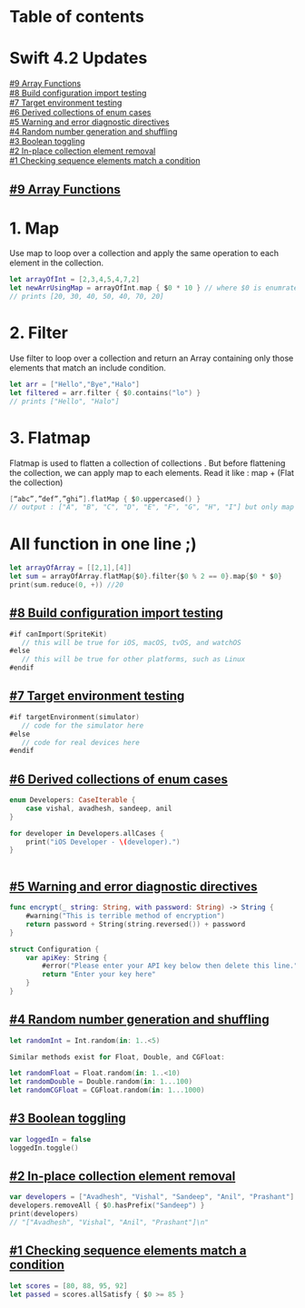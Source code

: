 # Table of contents 


# Swift 4.2 Updates

[#9 Array Functions](https://github.com/apple-avadhesh/Swift-Updates#9-array-functions)     
[#8 Build configuration import testing](https://github.com/apple-avadhesh/Swift-Updates#8-build-configuration-import-testing)         
[#7 Target environment testing](https://github.com/apple-avadhesh/Swift-Updates#7-target-environment-testing)     
[#6 Derived collections of enum cases](https://github.com/apple-avadhesh/Swift-Updates#6-derived-collections-of-enum-cases)     
[#5 Warning and error diagnostic directives](https://github.com/apple-avadhesh/Swift-Updates#5-warning-and-error-diagnostic-directives)       
[#4 Random number generation and shuffling](https://github.com/apple-avadhesh/Swift-Updates#4-random-number-generation-and-shuffling)  
[#3 Boolean toggling](https://github.com/apple-avadhesh/Swift-Updates#3-boolean-toggling)  
[#2 In-place collection element removal](https://github.com/apple-avadhesh/Swift-Updates#2-in-place-collection-element-removal)  
[#1 Checking sequence elements match a condition](https://github.com/avadhesh12345678/Swift-Updates#1-checking-sequence-elements-match-a-condition)   

## [#9 Array Functions](https://github.com/apple-avadhesh)
 # 1. Map
 Use map to loop over a collection and apply the same operation to each element in the collection.
```swift
let arrayOfInt = [2,3,4,5,4,7,2]
let newArrUsingMap = arrayOfInt.map { $0 * 10 } // where $0 is enumrated object of an array/Sequence
// prints [20, 30, 40, 50, 40, 70, 20]
```
# 2. Filter
Use filter to loop over a collection and return an Array containing only those elements that match an include condition.
```swift
let arr = ["Hello","Bye","Halo"]
let filtered = arr.filter { $0.contains("lo") }
// prints ["Hello", "Halo"] 

```
# 3. Flatmap
Flatmap is used to flatten a collection of collections . But before flattening the collection, we can apply map to each elements.
Read it like : map + (Flat the collection)
```swift
[“abc”,”def”,”ghi”].flatMap { $0.uppercased() }
// output : ["A", "B", "C", "D", "E", "F", "G", "H", "I"] but only map function output would be output: [“ABC”, “DEF”, “GHI”]
```
 # All function in one line ;)
 ```swift
 let arrayOfArray = [[2,1],[4]]
let sum = arrayOfArray.flatMap{$0}.filter{$0 % 2 == 0}.map{$0 * $0}
print(sum.reduce(0, +)) //20
 ```
## [#8 Build configuration import testing](https://github.com/apple-avadhesh)

```swift
#if canImport(SpriteKit)
   // this will be true for iOS, macOS, tvOS, and watchOS
#else
   // this will be true for other platforms, such as Linux
#endif
```

## [#7 Target environment testing](https://github.com/apple-avadhesh)

```swift
#if targetEnvironment(simulator)
   // code for the simulator here
#else
   // code for real devices here
#endif
```

## [#6 Derived collections of enum cases](https://github.com/apple-avadhesh)

```swift
enum Developers: CaseIterable {
    case vishal, avadhesh, sandeep, anil
}
```
```swift
for developer in Developers.allCases {
    print("iOS Developer - \(developer).")
}
```
```swift

```

## [#5 Warning and error diagnostic directives](https://github.com/apple-avadhesh)

```swift
func encrypt(_ string: String, with password: String) -> String {
    #warning("This is terrible method of encryption")
    return password + String(string.reversed()) + password
}

struct Configuration {
    var apiKey: String {
        #error("Please enter your API key below then delete this line.")
        return "Enter your key here"
    }
} 
```


## [#4 Random number generation and shuffling](https://github.com/apple-avadhesh)

```swift
let randomInt = Int.random(in: 1..<5)

Similar methods exist for Float, Double, and CGFloat:

let randomFloat = Float.random(in: 1..<10)
let randomDouble = Double.random(in: 1...100)
let randomCGFloat = CGFloat.random(in: 1...1000)
```

## [#3 Boolean toggling](https://github.com/apple-avadhesh)

```swift
var loggedIn = false
loggedIn.toggle()
```

## [#2 In-place collection element removal](https://github.com/apple-avadhesh)

```swift
var developers = ["Avadhesh", "Vishal", "Sandeep", "Anil", "Prashant"]
developers.removeAll { $0.hasPrefix("Sandeep") }
print(developers)
// "["Avadhesh", "Vishal", "Anil", "Prashant"]\n"
```

## [#1 Checking sequence elements match a condition](https://github.com/apple-avadhesh)

```swift
let scores = [80, 88, 95, 92]
let passed = scores.allSatisfy { $0 >= 85 }
```
